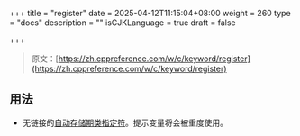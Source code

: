 +++
title = "register"
date = 2025-04-12T11:15:04+08:00
weight = 260
type = "docs"
description = ""
isCJKLanguage = true
draft = false

+++

> 原文：[https://zh.cppreference.com/w/c/keyword/register](https://zh.cppreference.com/w/c/keyword/register)

## 用法

- 无链接的[自动存储期类指定符](https://zh.cppreference.com/w/c/language/storage_duration)。提示变量将会被重度使用。